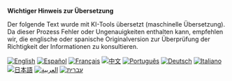 **Wichtiger Hinweis zur Übersetzung**

Der folgende Text wurde mit KI-Tools übersetzt (maschinelle Übersetzung). Da dieser Prozess Fehler oder Ungenauigkeiten enthalten kann, empfehlen wir, die englische oder spanische Originalversion zur Überprüfung der Richtigkeit der Informationen zu konsultieren.


[![English](https://img.shields.io/badge/lang-English-blue)](docs/README.en.md)
[![Español](https://img.shields.io/badge/lang-Español-purple)](docs/README.es.md)
[![Français](https://img.shields.io/badge/lang-Français-yellow)](docs/README.fr.md)
[![中文](https://img.shields.io/badge/lang-中文-red)](docs/README.zh.md)
[![Português](https://img.shields.io/badge/lang-Português-brightgreen)](docs/README.pt.md)
[![Deutsch](https://img.shields.io/badge/lang-Deutsch-blueviolet)](docs/README.de.md)
[![Italiano](https://img.shields.io/badge/lang-Italiano-orange)](docs/README.it.md)
[![日本語](https://img.shields.io/badge/lang-日本語-yellowgreen)](docs/README.jp.md)
[![العربية](https://img.shields.io/badge/lang-العربية-lightgrey)](docs/README.ar.md)
[![עברית](https://img.shields.io/badge/lang-עברית-teal)](docs/README.he.md)
